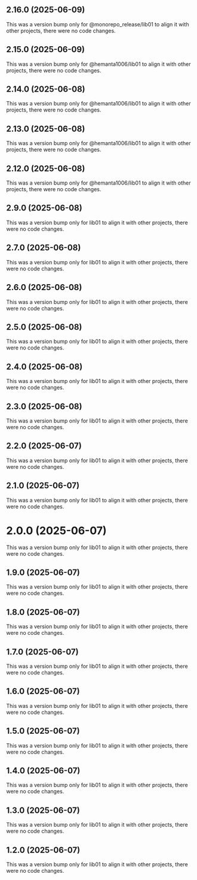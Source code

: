 ## 2.16.0 (2025-06-09)

This was a version bump only for @monorepo_release/lib01 to align it with other projects, there were no code changes.

## 2.15.0 (2025-06-09)

This was a version bump only for @hemanta1006/lib01 to align it with other projects, there were no code changes.

## 2.14.0 (2025-06-08)

This was a version bump only for @hemanta1006/lib01 to align it with other projects, there were no code changes.

## 2.13.0 (2025-06-08)

This was a version bump only for @hemanta1006/lib01 to align it with other projects, there were no code changes.

## 2.12.0 (2025-06-08)

This was a version bump only for @hemanta1006/lib01 to align it with other projects, there were no code changes.

## 2.9.0 (2025-06-08)

This was a version bump only for lib01 to align it with other projects, there were no code changes.

## 2.7.0 (2025-06-08)

This was a version bump only for lib01 to align it with other projects, there were no code changes.

## 2.6.0 (2025-06-08)

This was a version bump only for lib01 to align it with other projects, there were no code changes.

## 2.5.0 (2025-06-08)

This was a version bump only for lib01 to align it with other projects, there were no code changes.

## 2.4.0 (2025-06-08)

This was a version bump only for lib01 to align it with other projects, there were no code changes.

## 2.3.0 (2025-06-08)

This was a version bump only for lib01 to align it with other projects, there were no code changes.

## 2.2.0 (2025-06-07)

This was a version bump only for lib01 to align it with other projects, there were no code changes.

## 2.1.0 (2025-06-07)

This was a version bump only for lib01 to align it with other projects, there were no code changes.

# 2.0.0 (2025-06-07)

This was a version bump only for lib01 to align it with other projects, there were no code changes.

## 1.9.0 (2025-06-07)

This was a version bump only for lib01 to align it with other projects, there were no code changes.

## 1.8.0 (2025-06-07)

This was a version bump only for lib01 to align it with other projects, there were no code changes.

## 1.7.0 (2025-06-07)

This was a version bump only for lib01 to align it with other projects, there were no code changes.

## 1.6.0 (2025-06-07)

This was a version bump only for lib01 to align it with other projects, there were no code changes.

## 1.5.0 (2025-06-07)

This was a version bump only for lib01 to align it with other projects, there were no code changes.

## 1.4.0 (2025-06-07)

This was a version bump only for lib01 to align it with other projects, there were no code changes.

## 1.3.0 (2025-06-07)

This was a version bump only for lib01 to align it with other projects, there were no code changes.

## 1.2.0 (2025-06-07)

This was a version bump only for lib01 to align it with other projects, there were no code changes.